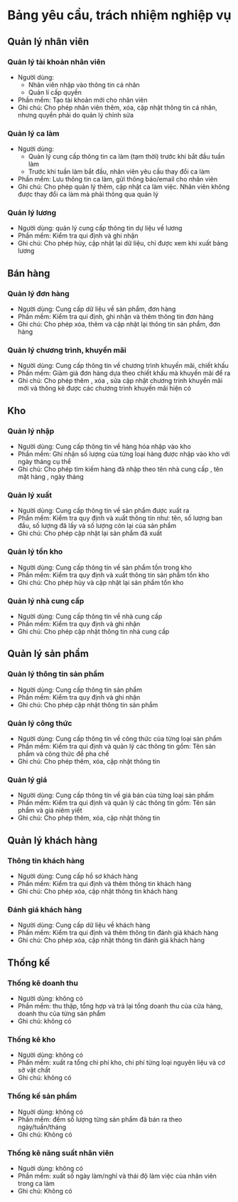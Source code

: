 # Bảng yêu cầu, trách nhiệm nghiệp vụ

## Quản lý nhân viên

### Quản lý tài khoản nhân viên

- Người dùng:
  - Nhân viên nhập vào thông tin cá nhân
  - Quản lí cấp quyền
- Phần mềm: Tạo tài khoản mới cho nhân viên
- Ghi chú: Cho phép nhân viên thêm, xóa, cập nhật thông tin cá nhân, nhưng quyền phải do quản lý chỉnh sửa

### Quản lý ca làm

- Người dùng:
   - Quản lý cung cấp thông tin ca làm (tạm thời) trước khi bắt đầu tuần làm
   - Trước khi tuần làm bắt đầu, nhân viên yêu cầu thay đổi ca làm
- Phần mềm: Lưu thông tin ca làm, gửi thông báo/email cho nhân viên
- Ghi chú: Cho phép quản lý thêm, cập nhật ca làm việc. Nhân viên không được thay đổi ca làm mà phải thông qua quản lý

### Quản lý lương

- Người dùng: quản lý cung cấp thông tin dự liệu về lương
- Phần mềm: Kiểm tra qui định và ghi nhận
- Ghi chú: Cho phép hủy, cập nhật lại dữ liệu, chỉ được xem khi xuất bảng lương

## Bán hàng

### Quản lý đơn hàng

- Người dùng: Cung cấp dữ liệu về sản phẩm, đơn hàng
- Phần mềm: Kiểm tra qui định, ghi nhận và thêm thông tin đơn hàng
- Ghi chú: Cho phép xóa, thêm và cập nhật lại thông tin sản phẩm, đơn hàng

### Quản lý chương trình, khuyến mãi

- Người dùng: Cung cấp thông tin về chương trình khuyến mãi, chiết khấu
- Phần mềm: Giảm giá đơn hàng dựa theo chiết khấu mà khuyến mãi để ra
- Ghi chú: Cho phép thêm , xóa , sửa cập nhật chương trinh khuyến mãi mới và thông kê được các chương trình khuyến mãi hiện có

## Kho

### Quản lý nhập

- Người dùng: Cung cấp thông tin về hàng hóa nhập vào kho
- Phần mềm: Ghi nhận số lượng của từng loại hàng được nhập vào kho với ngày tháng cụ thể
- Ghi chú: Cho phép tìm kiếm hàng đã nhập theo tên nhà cung cấp , tên mặt hàng , ngày tháng

### Quản lý xuất

- Người dùng: Cung cấp thông tin về sản phẩm được xuất ra
- Phần mềm: Kiểm tra quy định và xuất thông tin như: tên, số lượng ban đầu, số lượng đã lấy và số lượng còn lại của sản phẩm
- Ghi chú: Cho phép cập nhật lại sản phẩm đã xuất

### Quản lý tồn kho

- Người dùng: Cung cấp thông tin về sản phẩm tồn trong kho
- Phần mềm: Kiểm tra quy định và xuất thông tin sản phẩm tồn kho
- Ghi chú: Cho phép hủy và cập nhật lại sản phẩm tồn kho

### Quản lý nhà cung cấp

- Người dùng: Cung cấp thông tin về nhà cung cấp
- Phần mềm: Kiểm tra quy định và ghi nhận
- Ghi chú: Cho phép cập nhật thông tin nhà cung cấp

## Quản lý sản phẩm

### Quản lý thông tin sản phẩm

- Người dùng: Cung cấp thông tin sản phẩm
- Phần mềm: Kiểm tra quy định và ghi nhận
- Ghi chú: Cho phép cập nhật thông tin sản phẩm

### Quản lý công thức

- Người dùng: Cung cấp thông tin về công thức của từng loại sản phẩm
- Phần mềm: Kiểm tra qui định và quản lý các thông tin gồm: Tên sản phẩm và công thức để pha chế
- Ghi chú: Cho phép thêm, xóa, cập nhật thông tin

### Quản lý giá

- Người dùng: Cung cấp thông tin về giá bán của từng loại sản phẩm
- Phần mềm: Kiểm tra qui định và quản lý các thông tin gồm: Tên sản phẩm và giá niêm yiết
- Ghi chú: Cho phép thêm, xóa, cập nhật thông tin

## Quản lý khách hàng

### Thông tin khách hàng

- Người dùng: Cung cấp hồ sơ khách hàng
- Phần mềm: Kiểm tra qui định và thêm thông tin khách hàng
- Ghi chú: Cho phép xóa, cập nhật thông tin khách hàng

### Đánh giá khách hàng

- Người dùng: Cung cấp dữ liệu về khách hàng
- Phần mềm: Kiểm tra qui định và thêm thông tin đánh giá khách hàng
- Ghi chú: Cho phép xóa, cập nhật thông tin đánh giá khách hàng

## Thống kế

### Thống kê doanh thu

- Người dùng: không có
- Phần mềm: thu thập, tổng hợp và trả lại tổng doanh thu của cửa hàng, doanh thu của từng sản phẩm
- Ghi chú: không có

### Thống kê kho

- Người dùng: không có
- Phần mềm: xuất ra tổng chi phí kho, chi phí từng loại nguyên liệu và cơ sở vật chất
- Ghi chú: không có

### Thống kế sản phẩm

- Nguời dùng: không có
- Phần mềm: đếm số lượng từng sản phẩm đã bán ra theo ngày/tuần/tháng
- Ghi chú: Không có

### Thống kê năng suất nhân viên

- Nguời dùng: không có
- Phần mềm: xuất số ngày làm/nghỉ và thái độ làm việc của nhân viên trong ca làm
- Ghi chú: Không có
